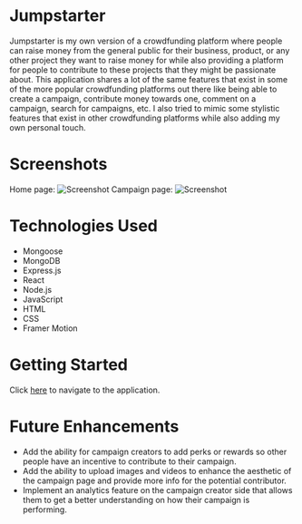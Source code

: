 # Jumpstarter

Jumpstarter is my own version of a crowdfunding platform where people can raise money from the general public for their business, product, or any other project they want to raise money for while also providing a platform for people to contribute to these projects that they might be passionate about. This application shares a lot of the same features that exist in some of the more popular crowdfunding platforms out there like being able to create a campaign, contribute money towards one, comment on a campaign, search for campaigns, etc. I also tried to mimic some stylistic features that exist in other crowdfunding platforms while also adding my own personal touch.

# Screenshots
Home page:
![Screenshot](https://i.imgur.com/nSidLtD.png)
Campaign page:
![Screenshot](https://i.imgur.com/pmmZ0Ph.png)

# Technologies Used
- Mongoose
- MongoDB
- Express.js
- React
- Node.js
- JavaScript
- HTML
- CSS
- Framer Motion

# Getting Started
Click [here](https://crowdfunding-platform-ea85ecccd233.herokuapp.com/) to navigate to the application.

# Future Enhancements
- Add the ability for campaign creators to add perks or rewards so other people have an incentive to contribute to their campaign.
- Add the ability to upload images and videos to enhance the aesthetic of the campaign page and provide more info for the potential contributor.
- Implement an analytics feature on the campaign creator side that allows them to get a better understanding on how their campaign is performing.